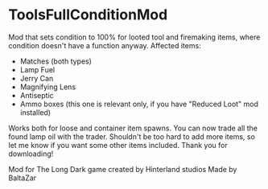 # ToolsFullConditionMod
Mod that sets condition to 100% for looted tool and firemaking items, where condition doesn't have a function anyway.
Affected items:
- Matches (both types)
- Lamp Fuel
- Jerry Can
- Magnifying Lens
- Antiseptic
- Ammo boxes (this one is relevant only, if you have "Reduced Loot" mod installed)

Works both for loose and container item spawns.
You can now trade all the found lamp oil with the trader.
Shouldn't be too hard to add more items, so let me know if you want some other items included.
Thank you for downloading!

Mod for The Long Dark game created by Hinterland studios
Made by BaltaZar
